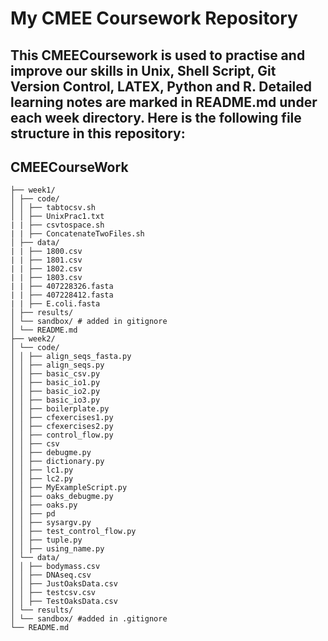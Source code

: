 # My CMEE Coursework Repository
This CMEECoursework is used to practise and improve our skills in Unix, Shell Script, Git Version Control, LATEX, Python and R. Detailed learning notes are marked in README.md under each week directory. Here is the following file structure in this repository:
--- 
## CMEECourseWork
```
├── week1/
│ ├── code/
│ │ ├── tabtocsv.sh
│ │ ├── UnixPrac1.txt
| | ├── csvtospace.sh
| | ├── ConcatenateTwoFiles.sh
│ ├── data/
| | ├── 1800.csv
| | ├── 1801.csv
| | ├── 1802.csv
| | ├── 1803.csv
| | ├── 407228326.fasta
| | ├── 407228412.fasta
| | ├── E.coli.fasta
│ ├── results/
│ └── sandbox/ # added in gitignore
│ └── README.md
├── week2/
│ └── code/
│ │ ├── align_seqs_fasta.py
│ │ ├── align_seqs.py
│ │ ├── basic_csv.py
│ │ ├── basic_io1.py
│ │ ├── basic_io2.py
│ │ ├── basic_io3.py
│ │ ├── boilerplate.py
│ │ ├── cfexercises1.py
│ │ ├── cfexercises2.py
│ │ ├── control_flow.py
│ │ ├── csv
│ │ ├── debugme.py
│ │ ├── dictionary.py
│ │ ├── lc1.py
│ │ ├── lc2.py
│ │ ├── MyExampleScript.py
│ │ ├── oaks_debugme.py
│ │ ├── oaks.py
│ │ ├── pd
│ │ ├── sysargv.py
│ │ ├── test_control_flow.py
│ │ ├── tuple.py
│ │ ├── using_name.py
│ └── data/
│ │ ├── bodymass.csv
│ │ ├── DNAseq.csv
│ │ ├── JustOaksData.csv
│ │ ├── testcsv.csv
│ │ ├── TestOaksData.csv
│ └── results/
│ └── sandbox/ #added in .gitignore
└── README.md
```
